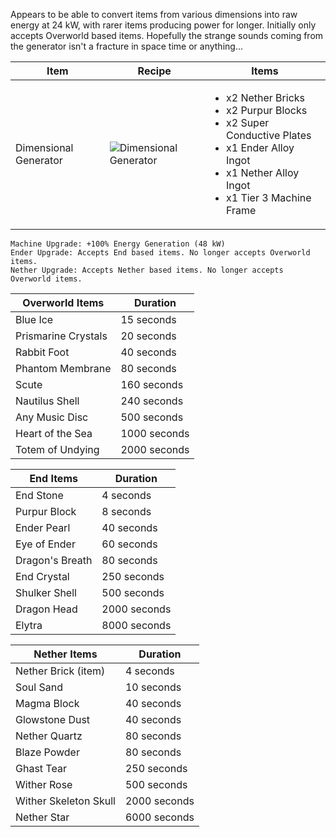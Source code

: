 Appears to be able to convert items from various dimensions into raw energy at 24 kW, with rarer items producing power for longer. Initially only accepts Overworld based items. Hopefully the strange sounds coming from the generator isn't a fracture in space time or anything...

| Item | Recipe | Items |
|------|--------|-------|
| Dimensional Generator | ![Dimensional Generator](https://cdn.discordapp.com/attachments/739536694398812230/879395935904477304/dimensional_generator.png) | <ul><li>x2 Nether Bricks</li><li>x2 Purpur Blocks</li><li>x2 Super Conductive Plates</li><li>x1 Ender Alloy Ingot</li><li>x1 Nether Alloy Ingot</li><li>x1 Tier 3 Machine Frame</li></ul> |

```
Machine Upgrade: +100% Energy Generation (48 kW)
Ender Upgrade: Accepts End based items. No longer accepts Overworld items.
Nether Upgrade: Accepts Nether based items. No longer accepts Overworld items.
```

Overworld Items | Duration
----------------|---------
Blue Ice | 15 seconds
Prismarine Crystals | 20 seconds
Rabbit Foot | 40 seconds
Phantom Membrane | 80 seconds
Scute | 160 seconds
Nautilus Shell | 240 seconds
Any Music Disc | 500 seconds
Heart of the Sea | 1000 seconds
Totem of Undying | 2000 seconds

End Items | Duration
----------|---------
End Stone | 4 seconds
Purpur Block | 8 seconds
Ender Pearl | 40 seconds
Eye of Ender | 60 seconds
Dragon's Breath | 80 seconds
End Crystal | 250 seconds
Shulker Shell | 500 seconds
Dragon Head | 2000 seconds
Elytra | 8000 seconds

Nether Items | Duration
-------------|---------
Nether Brick (item) | 4 seconds
Soul Sand | 10 seconds
Magma Block | 40 seconds
Glowstone Dust | 40 seconds
Nether Quartz | 80 seconds
Blaze Powder | 80 seconds
Ghast Tear | 250 seconds
Wither Rose | 500 seconds
Wither Skeleton Skull | 2000 seconds
Nether Star | 6000 seconds